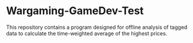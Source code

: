 # Wargaming-GameDev-Test
 This repository contains a program designed for offline analysis of tagged data to calculate the time-weighted average of the highest prices.
